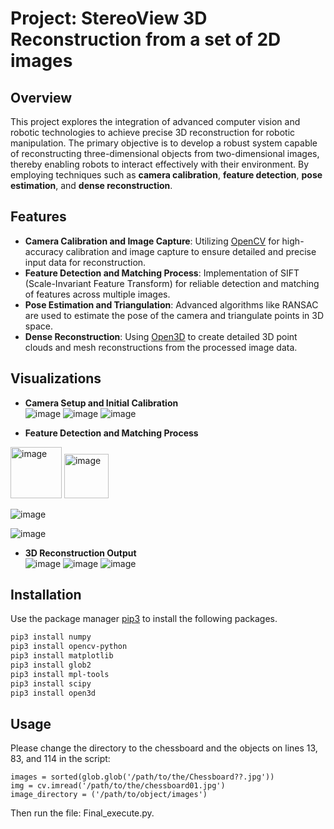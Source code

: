 # Project: StereoView 3D Reconstruction from a set of 2D images

## Overview
This project explores the integration of advanced computer vision and robotic technologies to achieve precise 3D reconstruction for robotic manipulation. The primary objective is to develop a robust system capable of reconstructing three-dimensional objects from two-dimensional images, thereby enabling robots to interact effectively with their environment. By employing techniques such as **camera calibration**, **feature detection**, **pose estimation**, and **dense reconstruction**.

## Features
- **Camera Calibration and Image Capture**: Utilizing [OpenCV](https://opencv.org/) for high-accuracy calibration and image capture to ensure detailed and precise input data for reconstruction.
- **Feature Detection and Matching Process**: Implementation of SIFT (Scale-Invariant Feature Transform) for reliable detection and matching of features across multiple images.
- **Pose Estimation and Triangulation**: Advanced algorithms like RANSAC are used to estimate the pose of the camera and triangulate points in 3D space.
- **Dense Reconstruction**: Using [Open3D](http://www.open3d.org/) to create detailed 3D point clouds and mesh reconstructions from the processed image data.

## Visualizations
- **Camera Setup and Initial Calibration**  
  ![image](https://github.com/Mars-Mah3r/3D-Reconstruction-SteroView-/assets/108829389/d06a5ca4-e02d-4452-968c-cddf9ba33605)
  ![image](https://github.com/Mars-Mah3r/3D-Reconstruction-SteroView-/assets/108829389/9ae50778-33ae-4a3f-bf70-999b11f07d6a)
  ![image](https://github.com/Mars-Mah3r/3D-Reconstruction-SteroView-/assets/108829389/e68326b3-d90a-4240-9e1b-940a58857ff2)

- **Feature Detection and Matching Process**  
<img width="82" alt="image" src="https://github.com/Mars-Mah3r/3D-Reconstruction-SteroView-/assets/108829389/7903b124-949f-47b8-ac71-c8a8ce3bb307">
<img width="71" alt="image" src="https://github.com/Mars-Mah3r/3D-Reconstruction-SteroView-/assets/108829389/67540b74-f4b2-40bd-b23a-94e13b36b973">

![image](https://github.com/Mars-Mah3r/3D-Reconstruction-StereoView-/assets/108829389/eee939b6-8dde-430f-bbdd-b5aa0533dffc)


![image](https://github.com/Mars-Mah3r/3D-Reconstruction-StereoView-/assets/108829389/88cec1ba-d4b9-4aec-bbaf-6da381aa312c)



  
- **3D Reconstruction Output**  
![image](https://github.com/Mars-Mah3r/3D-Reconstruction-SteroView-/assets/108829389/d1ecb533-f4b3-4907-8ed8-5c28e4983604)
![image](https://github.com/Mars-Mah3r/3D-Reconstruction-SteroView-/assets/108829389/5664cf0c-4f60-4f5d-b072-4843811a5b4c)
![image](https://github.com/Mars-Mah3r/3D-Reconstruction-SteroView-/assets/108829389/75162d2c-8bd6-4e85-9e0f-f03fed5acfa4)


## Installation

Use the package manager [pip3](https://pip.pypa.io/en/stable/) to install the following packages.

```bash
pip3 install numpy
pip3 install opencv-python
pip3 install matplotlib
pip3 install glob2
pip3 install mpl-tools
pip3 install scipy
pip3 install open3d 
```

## Usage
Please change the directory to the chessboard and the objects on lines 13, 83, and 114 in the script:
```
images = sorted(glob.glob('/path/to/the/Chessboard??.jpg'))
img = cv.imread('/path/to/the/chessboard01.jpg')
image_directory = ('/path/to/object/images')
```

Then run the file: Final_execute.py.

